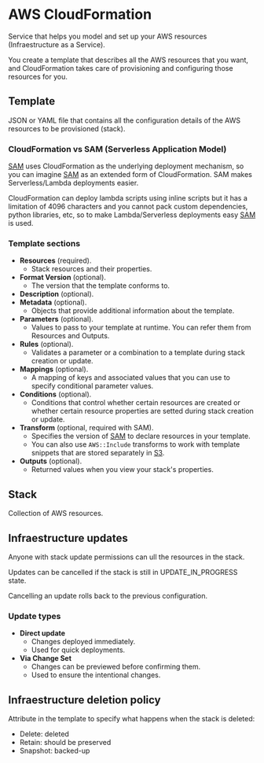 # AWS CloudFormation

Service that helps you model and set up your AWS resources (Infraestructure as a Service).

You create a template that describes all the AWS resources that you want, and CloudFormation takes care of provisioning and configuring those resources for you.

## Template

JSON or YAML file that contains all the configuration details of the AWS resources to be provisioned (stack).

### CloudFormation vs SAM (Serverless Application Model)

[SAM](SAM.md) uses CloudFormation as the underlying deployment mechanism, so you can imagine [SAM](SAM.md) as an extended form of CloudFormation. SAM makes Serverless/Lambda deployments easier.

CloudFormation can deploy lambda scripts using inline scripts but it has a limitation of 4096 characters and you cannot pack custom dependencies, python libraries, etc, so to make Lambda/Serverless deployments easy [SAM](SAM.md) is used.

### Template sections

- **Resources** (required).
    - Stack resources and their properties.
- **Format Version** (optional).
    - The version that the template conforms to.
- **Description** (optional).
- **Metadata** (optional).
    - Objects that provide additional information about the template.
- **Parameters** (optional).
    - Values to pass to your template at runtime. You can refer them from Resources and Outputs.
- **Rules** (optional).
    - Validates a parameter or a combination to a template during stack creation or update.
- **Mappings** (optional).
    - A mapping of keys and associated values that you can use to specify conditional parameter values.
- **Conditions** (optional).
    - Conditions that control whether certain resources are created or whether certain resource properties are setted during stack creation or update.
- **Transform** (optional, required with SAM).
    - Specifies the version of [SAM](SAM.md) to declare resources in your template.
    - You can also use `AWS::Include` transforms to work with template snippets that are stored separately in [S3](S3.md).
- **Outputs** (optional).
    - Returned values when you view your stack's properties.

## Stack

Collection of AWS resources.

## Infraestructure updates

Anyone with stack update permissions can ull the resources in the stack.

Updates can be cancelled if the stack is still in UPDATE_IN_PROGRESS state.

Cancelling an update rolls back to the previous configuration.

### Update types
- **Direct update**
    - Changes deployed immediately.
    - Used for quick deployments.
- **Via Change Set**
    - Changes can be previewed before confirming them.
    - Used to ensure the intentional changes.

## Infraestructure deletion policy

Attribute in the template to specify what happens when the stack is deleted:
- Delete: deleted
- Retain: should be preserved
- Snapshot: backed-up